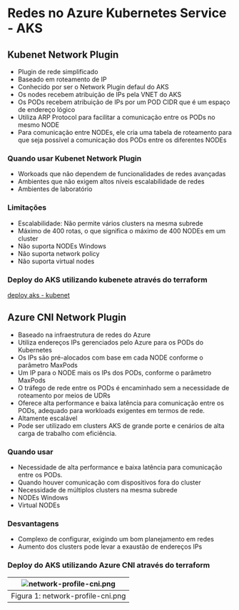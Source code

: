 # Redes no Azure Kubernetes Service - AKS

## Kubenet Network Plugin

- Plugin de rede simplificado
- Baseado em roteamento de IP
- Conhecido por ser o Network Plugin defaul do AKS
- Os nodes recebem atribuição de IPs pela VNET do AKS
- Os PODs recebem atribuição de IPs por um POD CIDR que é um espaço de endereço lógico
- Utiliza ARP Protocol para facilitar a comunicação entre os PODs no mesmo NODE
- Para comunicação entre NODEs, ele cria uma tabela de roteamento para que seja possível a comunicação dos PODs entre os diferentes NODEs

### Quando usar Kubenet Network Plugin

- Workoads que não dependem de funcionalidades de redes avançadas
- Ambientes que não exigem altos níveis escalabilidade de redes
- Ambientes de laboratório

### Limitações

- Escalabilidade: Não permite vários clusters na mesma subrede
- Máximo de 400 rotas, o que significa o máximo de 400 NODEs em um cluster
- Não suporta NODEs Windows
- Não suporta network policy
- Não suporta virtual nodes

### Deploy do AKS utilizando kubenete através do terraform

[deploy aks - kubenet](https://github.com/leopoldocardoso/aks/tree/develop/deploy-terraform/aks-deploy-terraform)

## Azure CNI Network Plugin

- Baseado na infraestrutura de redes do Azure
- Utiliza endereços IPs gerenciados pelo Azure para os PODs do Kubernetes
- Os IPs são pré-alocados com base em cada NODE conforme o parâmetro MaxPods
- Um IP para o NODE mais os IPs dos PODs, conforme o parâmetro MaxPods
- O tráfego de rede entre os PODs é encaminhado sem a necessidade de roteamento por meios de UDRs
- Oferece alta performance e baixa latência para comunicação entre os PODs, adequado para workloads exigentes em termos de rede.
- Altamente escalável
- Pode ser utilizado em clusters AKS de grande porte e cenários de alta carga de trabalho com eficiência.

### Quando usar

- Necessidade de alta performance e baixa latência para comunicação entre os PODs.
- Quando houver comunicação com dispositivos fora do cluster
- Necessidade de múltiplos clusters na mesma subrede
- NODEs Windows
- Virtual NODEs

### Desvantagens

- Complexo de configurar, exigindo um bom planejamento em redes
- Aumento dos clusters pode levar a exaustão de endereços IPs

### Deploy do AKS utilizando Azure CNI através do terraform

| ![network-profile-cni.png](images/network-profile-cni.png) |
|:-----------------------------:|
| Figura 1: network-profile-cni.png |